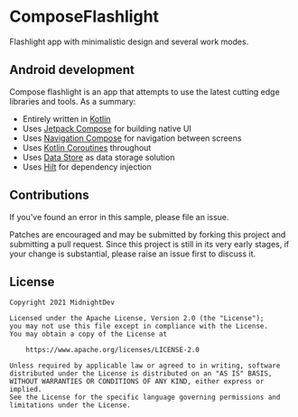 # ComposeFlashlight
Flashlight app with minimalistic design and several work modes.

## Android development

Compose flashlight is an app that attempts to use the latest cutting edge libraries and tools. As a summary:

 * Entirely written in [Kotlin](https://kotlinlang.org/)
 * Uses [Jetpack Compose](https://developer.android.com/jetpack/compose) for building native UI
 * Uses [Navigation Compose](https://developer.android.com/jetpack/compose/navigation) for navigation between screens
 * Uses [Kotlin Coroutines](https://kotlinlang.org/docs/reference/coroutines/coroutines-guide.html) throughout
 * Uses [Data Store](https://developer.android.com/topic/libraries/architecture/datastore) as data storage solution
 * Uses [Hilt](https://dagger.dev/hilt/) for dependency injection

## Contributions

If you've found an error in this sample, please file an issue.

Patches are encouraged and may be submitted by forking this project and
submitting a pull request. Since this project is still in its very early stages,
if your change is substantial, please raise an issue first to discuss it.

## License

```
Copyright 2021 MidnightDev

Licensed under the Apache License, Version 2.0 (the "License");
you may not use this file except in compliance with the License.
You may obtain a copy of the License at

    https://www.apache.org/licenses/LICENSE-2.0

Unless required by applicable law or agreed to in writing, software
distributed under the License is distributed on an "AS IS" BASIS,
WITHOUT WARRANTIES OR CONDITIONS OF ANY KIND, either express or implied.
See the License for the specific language governing permissions and
limitations under the License.
```
